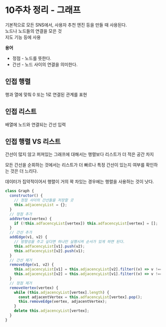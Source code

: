 # 10주차 정리 - 그래프

기본적으로 모든 SNS에서, 사용자 추천 엔진 등을 만들 때 사용된다.  
노드나 노드들의 연결을 모은 것  
지도 기능 등에 사용

**용어**

- 정점 - 노드를 뜻한다.
- 간선 - 노드 사이의 연결을 의미한다.

## 인접 행렬

행과 열에 맞춰 0 또는 1로 연결된 관계를 표현

## 인접 리스트

배열에 노드와 연결되는 간선 입력

## 인접 행렬 VS 리스트

간선이 많지 않고 퍼져있는 그래프에 대해서는 행렬보다 리스트가 더 적은 공간 차지

모든 간선을 순회하는 것에서는 리스트가 더 빠르나 특정 간선이 있는지 여부를 확인하는 것은 더 느리다.

데이터가 집약적이어서 행렬이 거의 꽉 차있는 경우에는 행렬을 사용하는 것이 낫다.

```js
class Graph {
  constructor() {
    // 정점 사이의 간선들을 저장할 곳
    this.adjacencyList = {};
  }
  // 정점 추가
  addVertex(vertex) {
    if (!this.adfacencyList[vertex]) this.adfacencyList[vertex] = [];
  }
  // 간선 추가
  addEdge(v1, v2) {
    // 방향성을 주고 싶다면 하나만 실행시켜 순서가 있게 하면 된다.
    this.adfacencyList[v1].push(v2);
    this.adfacencyList[v2].push(v1);
  }
  // 간선 제거
  removeEdge(v1, v2) {
    this.adjacencyList[v1] = this.adjacencyList[v2].filter((v) => v !== v1);
    this.adjacencyList[v2] = this.adjacencyList[v1].filter((v) => v !== v1);
  }
  // 정점 제거
  removeVertex(vertex) {
    while (this.adjacencyList[vertex].length) {
      const adjacentVertex = this.adfacencyList[vertex].pop();
      this.removeEdge(vertex, adjacentVertex);
    }
    delete this.adjacencyList[vertex];
  }
}
```
